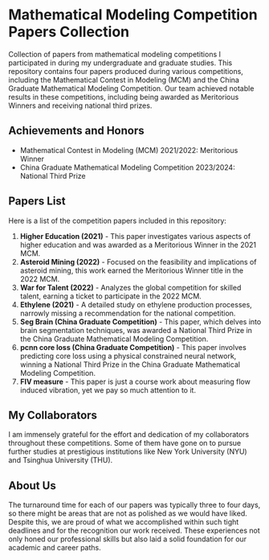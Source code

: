 # Mathematical Modeling Competition Papers Collection

Collection of papers from mathematical modeling competitions I participated in during my undergraduate and graduate studies. This repository contains four papers produced during various competitions, including the Mathematical Contest in Modeling (MCM) and the China Graduate Mathematical Modeling Competition. Our team achieved notable results in these competitions, including being awarded as Meritorious Winners and receiving national third prizes.

## Achievements and Honors

- Mathematical Contest in Modeling (MCM) 2021/2022: Meritorious Winner
- China Graduate Mathematical Modeling Competition 2023/2024: National Third Prize

## Papers List

Here is a list of the competition papers included in this repository:

1. **Higher Education (2021)** - This paper investigates various aspects of higher education and was awarded as a Meritorious Winner in the 2021 MCM.
2. **Asteroid Mining (2022)** - Focused on the feasibility and implications of asteroid mining, this work earned the Meritorious Winner title in the 2022 MCM.
3. **War for Talent (2022)** - Analyzes the global competition for skilled talent, earning a ticket to participate in the 2022 MCM.
4. **Ethylene (2021)** - A detailed study on ethylene production processes, narrowly missing a recommendation for the national competition.
5. **Seg Brain (China Graduate Competition)** - This paper, which delves into brain segmentation techniques, was awarded a National Third Prize in the China Graduate Mathematical Modeling Competition.
5. **pcnn core loss (China Graduate Competition)** - This paper involves predicting core loss using a physical constrained neural network, winning a National Third Prize in the China Graduate Mathematical Modeling Competition.
6. **FIV measure** - This paper is just a course work about measuring flow induced vibration, yet we pay so much attention to it.

## My Collaborators

I am immensely grateful for the effort and dedication of my collaborators throughout these competitions. Some of them have gone on to pursue further studies at prestigious institutions like New York University (NYU) and Tsinghua University (THU).

## About Us

The turnaround time for each of our papers was typically three to four days, so there might be areas that are not as polished as we would have liked. Despite this, we are proud of what we accomplished within such tight deadlines and for the recognition our work received. These experiences not only honed our professional skills but also laid a solid foundation for our academic and career paths.
